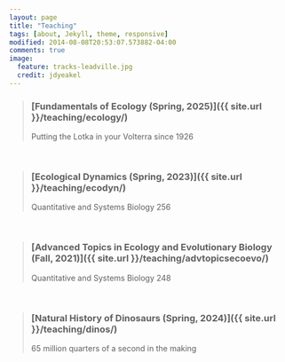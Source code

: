 ```yaml
---
layout: page
title: "Teaching" 
tags: [about, Jekyll, theme, responsive]
modified: 2014-08-08T20:53:07.573882-04:00
comments: true
image:
  feature: tracks-leadville.jpg
  credit: jdyeakel
---
```


> ### [Fundamentals of Ecology (Spring, 2025)]({{ site.url }}/teaching/ecology/)  
> Putting the Lotka in your Volterra since 1926      

<br>

> ### [Ecological Dynamics (Spring, 2023)]({{ site.url }}/teaching/ecodyn/)   
> Quantitative and Systems Biology 256  

<br>

> ### [Advanced Topics in Ecology and Evolutionary Biology (Fall, 2021)]({{ site.url }}/teaching/advtopicsecoevo/)  
> Quantitative and Systems Biology 248  

<br>

> ### [Natural History of Dinosaurs (Spring, 2024)]({{ site.url }}/teaching/dinos/)   
> 65 million quarters of a second in the making




  